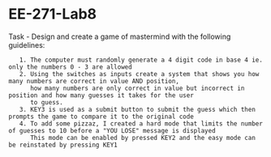 # EE-271-Lab8

Task - Design and create a game of mastermind with the following guidelines:

       1. The computer must randomly generate a 4 digit code in base 4 ie. only the numbers 0 - 3 are allowed
       2. Using the switches as inputs create a system that shows you how many numbers are correct in value AND position,
          how many numbers are only correct in value but incorrect in position and how many guesses it takes for the user
          to guess.
       3. KEY3 is used as a submit button to submit the guess which then prompts the game to compare it to the original code
       4. To add some pizzaz, I created a hard mode that limits the number of guesses to 10 before a "YOU LOSE" message is displayed
          This mode can be enabled by pressed KEY2 and the easy mode can be reinstated by pressing KEY1
